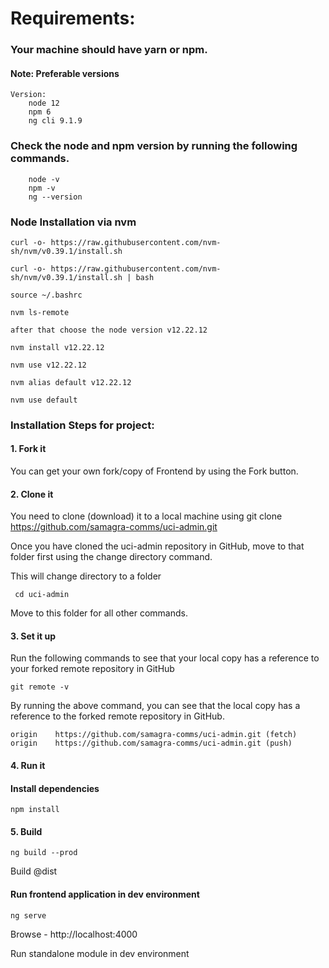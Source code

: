 # Requirements:

### Your machine should have yarn or npm.

#### Note: Preferable versions

``` 
Version:
    node 12
    npm 6 
    ng cli 9.1.9
```

### Check the node and npm version by running the following commands.

``` 
    node -v
    npm -v
    ng --version
```

### Node Installation via nvm
```
curl -o- https://raw.githubusercontent.com/nvm-sh/nvm/v0.39.1/install.sh

curl -o- https://raw.githubusercontent.com/nvm-sh/nvm/v0.39.1/install.sh | bash

source ~/.bashrc

nvm ls-remote

after that choose the node version v12.22.12

nvm install v12.22.12

nvm use v12.22.12

nvm alias default v12.22.12

nvm use default
```

### Installation Steps for project:

#### 1. Fork it
   You can get your own fork/copy of Frontend  by using the Fork button.


#### 2. Clone it
   You need to clone (download) it to a local machine using
   git clone https://github.com/samagra-comms/uci-admin.git


  Once you have cloned the uci-admin repository in GitHub, move to that folder first using the change directory command.

  This will change directory to a folder
```
 cd uci-admin
```
Move to this folder for all other commands.

#### 3. Set it up
   Run the following commands to see that your local copy has a reference to your forked remote repository in GitHub
```
git remote -v
```

By running the above command, you can see that the local copy has a reference to the forked remote repository in GitHub.

```
origin    https://github.com/samagra-comms/uci-admin.git (fetch)
origin    https://github.com/samagra-comms/uci-admin.git (push)
```



#### 4. Run it

#### Install dependencies

```
npm install
```

#### 5. Build 

```
ng build --prod
```
Build @dist

#### Run frontend application in dev environment
``` 
ng serve
```

Browse - http://localhost:4000

Run standalone module in dev environment


